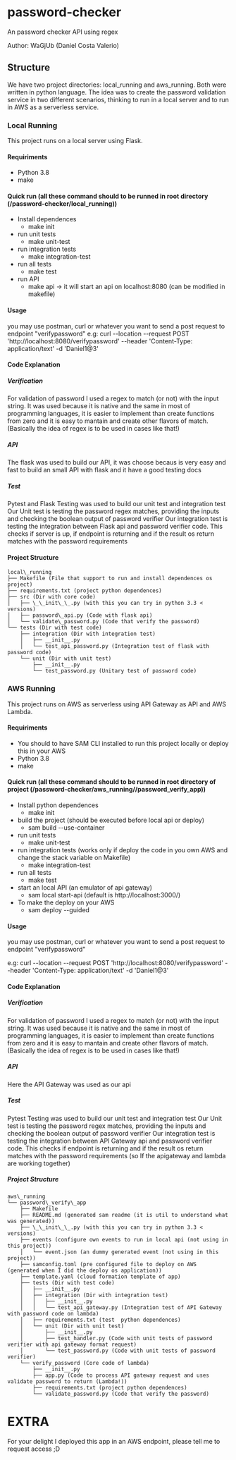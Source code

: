 # password-checker
An password checker API using regex

Author: WaGjUb (Daniel Costa Valerio)

## Structure
We have two project directories: local\_running and aws\_running.
Both were written in python language. 
The idea was to create the password validation service in two different scenarios, thinking to run in a local server and to run in AWS as a serverless service.

### Local Running
This project runs on a local server using Flask.

#### Requiriments
- Python 3.8
- make

#### Quick run (all these command should to be runned in root directory (/password-checker/local\_running))
- Install dependences
	- make init
- run unit tests
	- make unit-test
- run integration tests
	- make integration-test
- run all tests
	- make test
- run API
	- make api -> it will start an api on localhost:8080 (can be modified in makefile)

#### Usage
you may use postman, curl or whatever you want to send a post request to endpoint "verifypassword"
e.g: curl --location --request POST 'http://localhost:8080/verifypassword' --header 'Content-Type: application/text' -d 'Daniel1@3'

#### Code Explanation

##### Verification
For validation of password I used a regex to match (or not) with the input string. It was used because it is native and the same in most of programming languages, it is easier to implement than create functions from zero and it is easy to mantain and create other flavors of match. (Basically the idea of regex is to be used in cases like that!)

##### API
The flask was used to build our API, it was choose becaus is very easy and fast to build an small API with flask and it have a good testing docs

##### Test
Pytest and Flask Testing was used to build our unit test and integration test
Our Unit test is testing the password regex matches, providing the inputs and checking the boolean output of password verifier
Our integration test is testing the integration between Flask api and password verifier code. This checks if server is up, if endpoint is returning and if the result os return matches with the password requirements

#### Project Structure
```
local\_running
├── Makefile (File that support to run and install dependences os project)
├── requirements.txt (project python dependences)
├── src (Dir with core code)
│   ├── \_\_init\_\_.py (with this you can try in python 3.3 < versions)
│   ├── password\_api.py (Code with flask api)
│   └── validate\_password.py (Code that verify the password)
└── tests (Dir with test code)
    ├── integration (Dir with integration test)
    │   ├── __init__.py
    │   └── test_api_password.py (Integration test of flask with password code)
    └── unit (Dir with unit test)
        ├── __init__.py
        └── test_password.py (Unitary test of password code)
```

### AWS Running
This project runs on AWS as serverless using API Gateway as API and AWS Lambda.

#### Requiriments
- You should to have SAM CLI installed to run this project locally or deploy this in your AWS
- Python 3.8
- make

#### Quick run (all these command should to be runned in root directory of project (/password-checker/aws\_running//password\_verify\_app))
- Install python dependences
	- make init
- build the project (should be executed before local api or deploy)
	- sam build --use-container
- run unit tests
	- make unit-test
- run integration tests (works only if deploy the code in you own AWS and change the stack variable on Makefile)
	- make integration-test
- run all tests
	- make test
- start an local API (an emulator of api gateway)
	- sam local start-api (default is http://localhost:3000/)
- To make the deploy on your AWS
	- sam deploy --guided

#### Usage
you may use postman, curl or whatever you want to send a post request to endpoint "verifypassword"

e.g: curl --location --request POST 'http://localhost:8080/verifypassword' --header 'Content-Type: application/text' -d 'Daniel1@3'

#### Code Explanation

##### Verification
For validation of password I used a regex to match (or not) with the input string. It was used because it is native and the same in most of programming languages, it is easier to implement than create functions from zero and it is easy to mantain and create other flavors of match. (Basically the idea of regex is to be used in cases like that!)

##### API
Here the API Gateway was used as our api

##### Test
Pytest Testing was used to build our unit test and integration test
Our Unit test is testing the password regex matches, providing the inputs and checking the boolean output of password verifier
Our integration test is testing the integration between API Gateway api and password verifier code. This checks if endpoint is returning and if the result os return matches with the password requirements (so If the apigateway and lambda are working together)

##### Project Structure
```
aws\_running
└── password\_verify\_app
    ├── Makefile
    ├── README.md (generated sam readme (it is util to understand what was generated))
    ├── \_\_init\_\_.py (with this you can try in python 3.3 < versions)
    ├── events (configure own events to run in local api (not using in this project))
    │   └── event.json (an dummy generated event (not using in this project))
    ├── samconfig.toml (pre configured file to deploy on AWS (generated when I did the deploy os application))
    ├── template.yaml (cloud formation template of app)
    ├── tests (Dir with test code)
    │   ├── __init__.py 
    │   ├── integration (Dir with integration test)
    │   │   ├── __init__.py
    │   │   └── test_api_gateway.py (Integration test of API Gateway with password code on lambda)
    │   ├── requirements.txt (test  python dependences)
    │   └── unit (Dir with unit test)
    │       ├── __init__.py
    │       ├── test_handler.py (Code with unit tests of password verifier with api gateway format request)
    │       └── test_password.py (Code with unit tests of password verifier)
    └── verify_password (Core code of lambda)
        ├── __init__.py
        ├── app.py (Code to process API gateway request and uses validate password to return (Lambda!))
        ├── requirements.txt (project python dependences)
        └── validate_password.py (Code that verify the password)
```
# EXTRA 
For your delight I deployed this app in an AWS endpoint, please tell me to request access ;D
